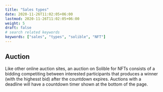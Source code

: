 ```yaml
---
title: "Sales types"
date: 2020-11-26T11:02:05+06:00
lastmod: 2020-11-26T11:02:05+06:00
weight: 5
draft: false
# search related keywords
keywords: ["sales", "types", "solible", "NFT"]
---
```


## Auction

Like other online auction sites, an auction on Solible for NFTs consists of a bidding competiting between interested participants that produces a winner (with the highesst bid) after the countdown expires. Auctions with a deadline will have a countdown timer shown at the bottom of the page.
